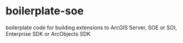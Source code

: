 # boilerplate-soe
boilerplate code for building extensions to ArcGIS Server, SOE or SOI, Enterprise SDK or ArcObjects SDK
